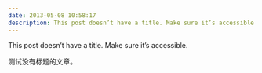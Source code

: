 ```yaml
---
date: 2013-05-08 10:58:17
description: This post doesn’t have a title. Make sure it’s accessible. 测试没有标题的文章。
---
```

This post doesn’t have a title. Make sure it’s accessible.

测试没有标题的文章。

